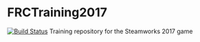 # FRCTraining2017
[![Build Status](https://travis-ci.org/Impact2585/FRCTraining2017.svg?branch=master)](https://travis-ci.org/Impact2585/FRCTraining2017)
Training repository for the Steamworks 2017 game

